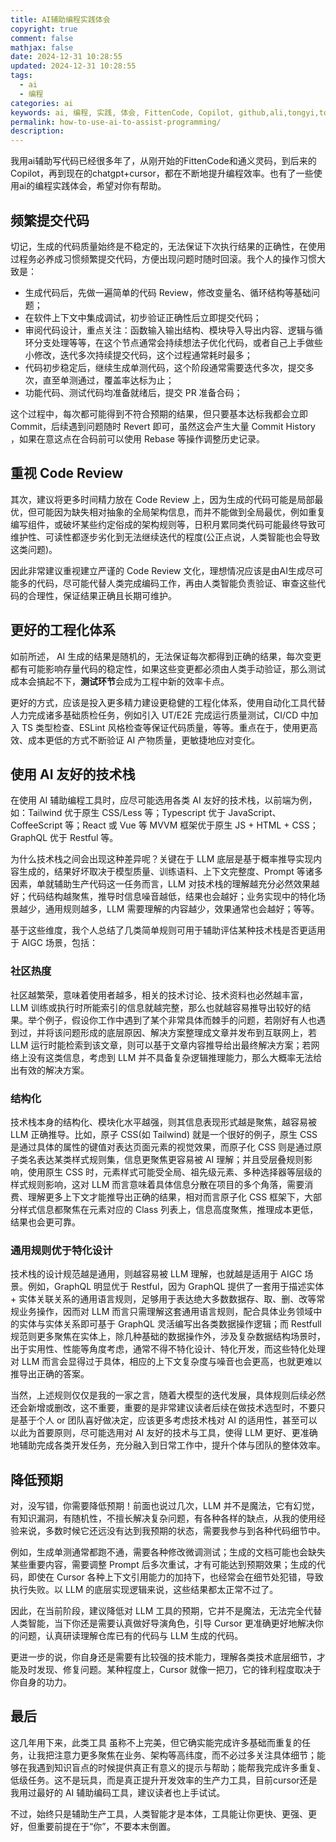 ```yaml
---
title: AI辅助编程实践体会
copyright: true
comment: false
mathjax: false
date: 2024-12-31 10:28:55
updated: 2024-12-31 10:28:55
tags:
  - ai
  - 编程
categories: ai
keywords: ai, 编程, 实践, 体会, FittenCode, Copilot, github,ali,tongyi,tongyilingma
permalink: how-to-use-ai-to-assist-programming/
description: 
---
```

我用ai辅助写代码已经很多年了，从刚开始的FittenCode和通义灵码，到后来的Copilot，再到现在的chatgpt+cursor，都在不断地提升编程效率。也有了一些使用ai的编程实践体会，希望对你有帮助。

<!-- more -->

## 频繁提交代码

切记，生成的代码质量始终是不稳定的，无法保证下次执行结果的正确性，在使用过程务必养成习惯频繁提交代码，方便出现问题时随时回滚。我个人的操作习惯大致是：

- 生成代码后，先做一遍简单的代码 Review，修改变量名、循环结构等基础问题；
- 在软件上下文中集成调试，初步验证正确性后立即提交代码；
- 审阅代码设计，重点关注：函数输入输出结构、模块导入导出内容、逻辑与循环分支处理等等，在这个节点通常会持续想法子优化代码，或者自己上手做些小修改，迭代多次持续提交代码，这个过程通常耗时最多；
- 代码初步稳定后，继续生成单测代码，这个阶段通常需要迭代多次，提交多次，直至单测通过，覆盖率达标为止；
- 功能代码、测试代码均准备就绪后，提交 PR 准备合码；

这个过程中，每次都可能得到不符合预期的结果，但只要基本达标我都会立即 Commit，后续遇到问题随时 Revert 即可，虽然这会产生大量 Commit History ，如果在意这点在合码前可以使用 Rebase 等操作调整历史记录。

## 重视 Code Review

其次，建议将更多时间精力放在 Code Review 上，因为生成的代码可能是局部最优，但可能因为缺失相对抽象的全局架构信息，而并不能做到全局最优，例如重复编写组件，或破坏某些约定俗成的架构规则等，日积月累同类代码可能最终导致可维护性、可读性都逐步劣化到无法继续迭代的程度(公正点说，人类智能也会导致这类问题)。

因此非常建议重视建立严谨的 Code Review 文化，理想情况应该是由AI生成尽可能多的代码，尽可能代替人类完成编码工作，再由人类智能负责验证、审查这些代码的合理性，保证结果正确且长期可维护。

## 更好的工程化体系

如前所述， AI 生成的结果是随机的，无法保证每次都得到正确的结果，每次变更都有可能影响存量代码的稳定性，如果这些变更都必须由人类手动验证，那么测试成本会搞起不下，**测试环节**会成为工程中新的效率卡点。

更好的方式，应该是投入更多精力建设更稳健的工程化体系，使用自动化工具代替人力完成诸多基础质检任务，例如引入 UT/E2E 完成运行质量测试，CI/CD 中加入 TS 类型检查、ESLint 风格检查等保证代码质量，等等。重点在于，使用更高效、成本更低的方式不断验证 AI 产物质量，更敏捷地应对变化。

## 使用 AI 友好的技术栈

在使用 AI 辅助编程工具时，应尽可能选用各类 AI 友好的技术栈，以前端为例，如：Tailwind 优于原生 CSS/Less 等；Typescript 优于 JavaScript、CoffeeScript 等；React 或 Vue 等 MVVM 框架优于原生 JS + HTML + CSS；GraphQL 优于 Restful 等。

为什么技术栈之间会出现这种差异呢？关键在于 LLM 底层是基于概率推导实现内容生成的，结果好坏取决于模型质量、训练语料、上下文完整度、Prompt 等诸多因素，单就辅助生产代码这一任务而言，LLM 对技术栈的理解越充分必然效果越好；代码结构越聚焦，推导时信息噪音越低，结果也会越好；业务实现中的特化场景越少，通用规则越多，LLM 需要理解的内容越少，效果通常也会越好；等等。

基于这些维度，我个人总结了几类简单规则可用于辅助评估某种技术栈是否更适用于 AIGC 场景，包括：

### 社区热度

社区越繁荣，意味着使用者越多，相关的技术讨论、技术资料也必然越丰富，LLM 训练或执行时所能索引的信息就越完整，那么也就越容易推导出较好的结果。举个例子，假设你工作中遇到了某个非常具体而棘手的问题，若刚好有人也遇到过，并将该问题形成的底层原因、解决方案整理成文章并发布到互联网上，若 LLM 运行时能检索到该文章，则可以基于文章内容推导给出最终解决方案；若网络上没有这类信息，考虑到 LLM 并不具备复杂逻辑推理能力，那么大概率无法给出有效的解决方案。

### 结构化

技术栈本身的结构化、模块化水平越强，则其信息表现形式越是聚焦，越容易被 LLM 正确推导。比如，原子 CSS(如 Tailwind) 就是一个很好的例子，原生 CSS 是通过具体的属性的键值对表达页面元素的视觉效果，而原子化 CSS 则是通过原子类名表达某类样式规则集，信息更聚焦更容易被 AI 理解；并且受层叠规则影响，使用原生 CSS 时，元素样式可能受全局、祖先级元素、多种选择器等层级的样式规则影响，这对 LLM 而言意味着具体信息分散在项目的多个角落，需要消费、理解更多上下文才能推导出正确的结果，相对而言原子化 CSS 框架下，大部分样式信息都聚焦在元素对应的 Class 列表上，信息高度聚焦，推理成本更低，结果也会更可靠。

### 通用规则优于特化设计

技术栈的设计规范越是通用，则越容易被 LLM 理解，也就越是适用于 AIGC 场景。例如，GraphQL 明显优于 Restful，因为 GraphQL 提供了一套用于描述实体 + 实体关联关系的通用语言规则，足够用于表达绝大多数数据存、取、删、改等常规业务操作，因而对 LLM 而言只需理解这套通用语言规则，配合具体业务领域中的实体与实体关系即可基于 GraphQL 灵活编写出各类数据操作逻辑；而 Restfull 规范则更多聚焦在实体上，除几种基础的数据操作外，涉及复杂数据结构场景时，出于实用性、性能等角度考虑，通常不得不特化设计、特化开发，而这些特化处理对 LLM 而言会显得过于具体，相应的上下文复杂度与噪音也会更高，也就更难以推导出正确的答案。

当然，上述规则仅仅是我的一家之言，随着大模型的迭代发展，具体规则后续必然还会新增或删改，这不重要，重要的是非常建议读者后续在做技术选型时，不要只是基于个人 or 团队喜好做决定，应该更多考虑技术栈对 AI 的适用性，甚至可以以此为首要原则，尽可能选用对 AI 友好的技术与工具，使得 LLM 更好、更准确地辅助完成各类开发任务，充分融入到日常工作中，提升个体与团队的整体效率。

## 降低预期

对，没写错，你需要降低预期！前面也说过几次，LLM 并不是魔法，它有幻觉，有知识漏洞，有随机性，不擅长解决复杂问题，有各种各样的缺点，从我的使用经验来说，多数时候它还远没有达到我预期的状态，需要我参与到各种代码细节中。

例如，生成单测通常都跑不通，需要各种修改微调测试；生成的文档可能也会缺失某些重要内容，需要调整 Prompt 后多次重试，才有可能达到预期效果；生成的代码，即使在 Cursor 各种上下文引用能力的加持下，也经常会在细节处犯错，导致执行失败。以 LLM 的底层实现逻辑来说，这些结果都太正常不过了。

因此，在当前阶段，建议降低对 LLM 工具的预期，它并不是魔法，无法完全代替人类智能，当下你还是需要认真做好导演角色，引导 Cursor 更准确更好地解决你的问题，认真研读理解仓库已有的代码与 LLM 生成的代码。

更进一步的说，你自身还是需要有比较强的技术能力，理解各类技术底层细节，才能及时发现、修复问题。某种程度上，Cursor 就像一把刀，它的锋利程度取决于你自身的功力。

## 最后

这几年用下来，此类工具 虽称不上完美，但它确实能完成许多基础而重复的任务，让我把注意力更多聚焦在业务、架构等高纬度，而不必过多关注具体细节；能够在我遇到知识盲点的时候提供真正有意义的提示与帮助；能帮我完成许多重复、低级任务。这不是玩具，而是真正提升开发效率的生产力工具，目前cursor还是我用过最好的 AI 辅助编码工具，建议读者也上手试试。

不过，始终只是辅助生产工具，人类智能才是本体，工具能让你更快、更强、更好，但重要前提在于“你”，不要本末倒置。
